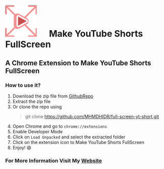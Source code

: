 # <img src="./assets/images/icon128.png" width="100" height="100" style="margin-right:2rem" /> Make YouTube Shorts FullScreen

## A Chrome Extension to Make YouTube Shorts FullScreen

### How to use it?

1. Download the zip file from [GithubRepo](https://github.com/MHMDHIDR/full-screen-yt-short.git)
2. Extract the zip file
3. Or clone the repo using
   > git clone https://github.com/MHMDHIDR/full-screen-yt-short.git
4. Open Chrome and go to `chrome://extensions`
5. Enable Developer Mode
6. Click on `Load Unpacked` and select the extracted folder
7. Click on the extension icon to Make YouTube Shorts FullScreen
8. Enjoy! 😄

### For More Information Visit My [Website](https://mohammedhaydar.com)
